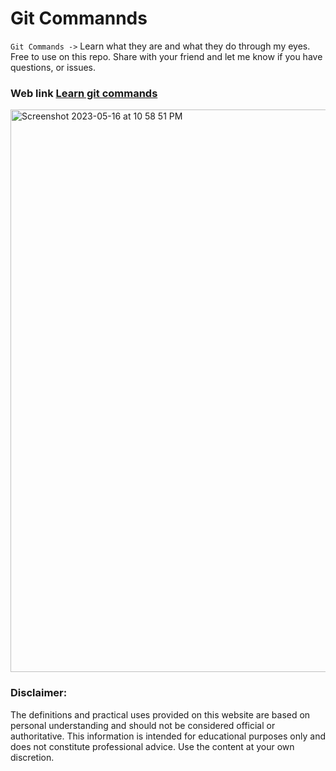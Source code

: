 # Git Commannds 

`Git Commands ->` Learn what they are and what they do through my eyes. Free to use on this repo.
Share with your friend and let me know if you have questions, or issues.

### Web link [Learn git commands](https://git-commands-chi.vercel.app/)
<img width="900" alt="Screenshot 2023-05-16 at 10 58 51 PM" src="https://github.com/jge162/learn-git-commands/assets/31228460/5cd5ae1d-33ab-466f-8184-1e76f5d787a4">


### Disclaimer: 
The definitions and practical uses provided on this website are based on personal understanding and should not be considered official or authoritative. This information is intended for educational purposes only and does not constitute professional advice. Use the content at your own discretion.
